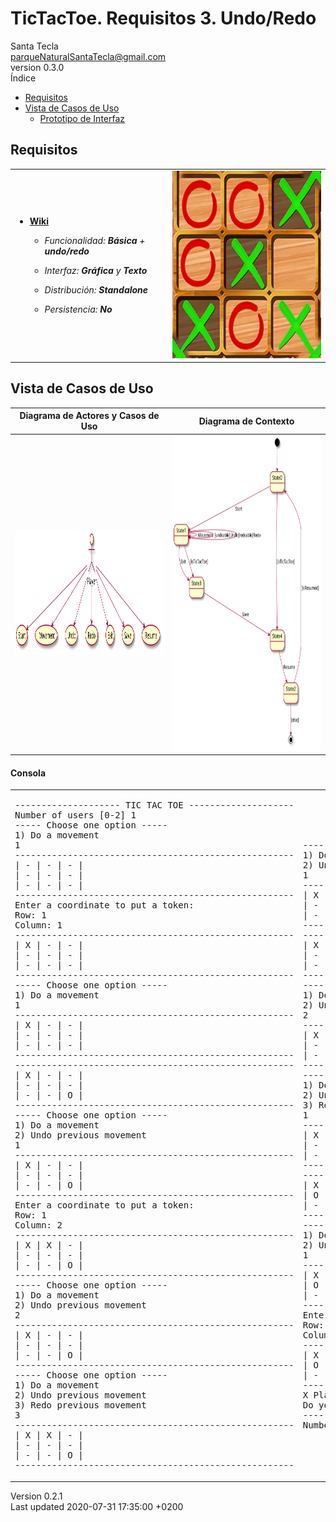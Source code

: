<!DOCTYPE html>
<html lang="en">
<head>
<meta charset="UTF-8">
<meta http-equiv="X-UA-Compatible" content="IE=edge">
<meta name="viewport" content="width=device-width, initial-scale=1.0">
<meta name="generator" content="Asciidoctor 2.0.8">
<meta name="author" content="Santa Tecla">
<link rel="stylesheet" href="https://fonts.googleapis.com/css?family=Open+Sans:300,300italic,400,400italic,600,600italic%7CNoto+Serif:400,400italic,700,700italic%7CDroid+Sans+Mono:400,700">

<link rel="stylesheet" href="https://cdnjs.cloudflare.com/ajax/libs/font-awesome/4.7.0/css/font-awesome.min.css">
</head>
<body class="book">
<div id="header">
<h1>TicTacToe. Requisitos 3. <strong>Undo/Redo</strong></h1>
<div class="details">
<span id="author" class="author">Santa Tecla</span><br>
<span id="email" class="email"><a href="mailto:parqueNaturalSantaTecla@gmail.com">parqueNaturalSantaTecla@gmail.com</a></span><br>
<span id="revnumber">version 0.3.0</span>
</div>
<div id="toc" class="toc">
<div id="toctitle">Índice</div>
<ul class="sectlevel1">
<li><a href="#requisitos">Requisitos</a></li>
<li><a href="#vista-de-casos-de-uso">Vista de Casos de Uso</a>
<ul class="sectlevel2">
<li><a href="#prototipo-de-interfaz">Prototipo de Interfaz</a></li>
</ul>
</li>
</ul>
</div>
</div>
<div id="content">
<div class="sect1">
<h2 id="requisitos">Requisitos</h2>
<div class="sectionbody">
<table class="tableblock frame-all grid-all stretch">
<colgroup>
<col style="width: 50%;">
<col style="width: 50%;">
</colgroup>
<tbody>
<tr>
<td class="tableblock halign-left valign-top"><div class="content"><div class="ulist">
<ul>
<li>
<p><a href="https://en.wikipedia.org/wiki/Tic-tac-toe"><strong>Wiki</strong></a></p>
<div class="ulist">
<ul>
<li>
<p><em>Funcionalidad: <strong>Básica</strong> + <span class="lime-background"><strong>undo/redo</strong></span></em></p>
</li>
<li>
<p><em>Interfaz: <strong class="line-through">Gráfica</strong> y <strong>Texto</strong></em></p>
</li>
<li>
<p><em>Distribución: <strong>Standalone</strong></em></p>
</li>
<li>
<p><em>Persistencia: <strong>No</strong></em></p>
</li>
</ul>
</div>
</li>
</ul>
</div></div></td>
<td class="tableblock halign-left valign-top"><div class="content"><div class="imageblock">
<div class="content">
<img src="build/docs/asciidoc/images/Dibujo.jpg" alt="Dibujo" width="300" height="300">
</div>
</div></div></td>
</tr>
</tbody>
</table>
</div>
</div>
<div class="sect1">
<h2 id="vista-de-casos-de-uso">Vista de Casos de Uso</h2>
<div class="sectionbody">
<table class="tableblock frame-all grid-all stretch">
<colgroup>
<col style="width: 50%;">
<col style="width: 50%;">
</colgroup>
<thead>
<tr>
<th class="tableblock halign-left valign-top">Diagrama de Actores y Casos de Uso</th>
<th class="tableblock halign-left valign-top">Diagrama de Contexto</th>
</tr>
</thead>
<tbody>
<tr>
<td class="tableblock halign-left valign-top"><div class="content"><div class="imageblock">
<div class="content">
<img src="build/docs/asciidoc/images/diagramaActoresCasosUso.svg" alt="diagramaActoresCasosUso" width="380" height="201">
</div>
</div></div></td>
<td class="tableblock halign-left valign-top"><div class="content"><div class="imageblock">
<div class="content">
<img src="build/docs/asciidoc/images/diagramaContexto.svg" alt="diagramaContexto" width="364" height="504">
</div>
</div></div></td>
</tr>
</tbody>
</table>
<div class="sect3">
<h4 id="consola">Consola</h4>
<table class="tableblock frame-all grid-all stretch">
<colgroup>
<col style="width: 50%;">
<col style="width: 50%;">
</colgroup>
<tbody>
<tr>
<td class="tableblock halign-left valign-top"><div class="content"><div class="literalblock">
<div class="content">
<pre>-------------------- TIC TAC TOE --------------------
Number of users [0-2] 1
----- Choose one option -----
1) Do a movement
1
-----------------------------------------------------
| - | - | - |
| - | - | - |
| - | - | - |
-----------------------------------------------------
Enter a coordinate to put a token:
Row: 1
Column: 1
-----------------------------------------------------
| X | - | - |
| - | - | - |
| - | - | - | 
-----------------------------------------------------
----- Choose one option -----
1) Do a movement
1
-----------------------------------------------------
| X | - | - |
| - | - | - |
| - | - | - |
-----------------------------------------------------
-----------------------------------------------------
| X | - | - |
| - | - | - | 
| - | - | O |
-----------------------------------------------------
----- Choose one option -----
1) Do a movement
2) Undo previous movement
1
-----------------------------------------------------
| X | - | - |
| - | - | - |
| - | - | O |
-----------------------------------------------------
Enter a coordinate to put a token:
Row: 1
Column: 2
-----------------------------------------------------
| X | X | - |
| - | - | - |
| - | - | O |
-----------------------------------------------------
----- Choose one option -----
1) Do a movement
2) Undo previous movement
2
-----------------------------------------------------
| X | - | - |
| - | - | - |
| - | - | O |
-----------------------------------------------------
----- Choose one option -----
1) Do a movement
2) Undo previous movement
3) Redo previous movement
3
-----------------------------------------------------
| X | X | - |
| - | - | - |
| - | - | O |
-----------------------------------------------------</pre>
</div>
</div></div></td>
<td class="tableblock halign-left valign-top"><div class="content"><div class="literalblock">
<div class="content">
<pre>----- Choose one option -----
1) Do a movement
2) Undo previous movement
1
-----------------------------------------------------
| X | X | - |
| - | - | - |
| - | - | O |
-----------------------------------------------------
-----------------------------------------------------
| X | X | O |
| - | - | - |
| - | - | O |
-----------------------------------------------------
----- Choose one option -----
1) Do a movement
2) Undo previous movement
2
-----------------------------------------------------
| X | X | - |
| - | - | - |
| - | - | O |
-----------------------------------------------------
----- Choose one option -----
1) Do a movement
2) Undo previous movement
3) Redo previous movement
1
-----------------------------------------------------
| X | X | - |
| - | - | - |
| - | - | O |
-----------------------------------------------------
-----------------------------------------------------
| X | X | - |
| O | - | - |
| - | - | O |
-----------------------------------------------------
----- Choose one option -----
1) Do a movement
2) Undo previous movement
1
-----------------------------------------------------
| X | X | - |
| O | - | - |
| - | - | O |
-----------------------------------------------------
Enter a coordinate to put a token:
Row: 1
Column: 3
-----------------------------------------------------
| X | X | X |
| O | - | - |
| - | - | O |
-----------------------------------------------------
X Player: You win!!! :-)
Do you want to continue? (y/n): y
-------------------- TIC TAC TOE --------------------
Number of users [0-2]</pre>
</div>
</div></div></td>
</tr>
</tbody>
</table>
</div>
</div>
</div>
</div>
</div>
<div id="footer">
<div id="footer-text">
Version 0.2.1<br>
Last updated 2020-07-31 17:35:00 +0200
</div>
</div>
</html>